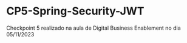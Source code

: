 # CP5-Spring-Security-JWT
Checkpoint 5 realizado na aula de Digital Business Enablement no dia 05/11/2023
